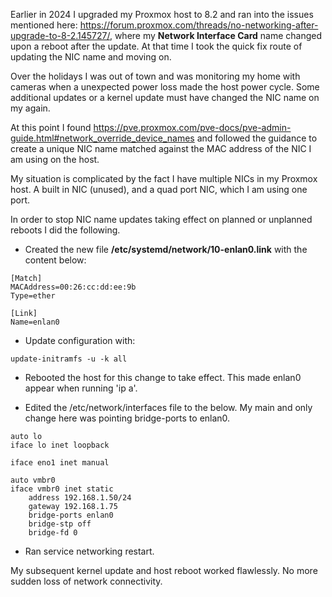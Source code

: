 Earlier in 2024 I upgraded my Proxmox host to 8.2 and ran into the issues mentioned here: <https://forum.proxmox.com/threads/no-networking-after-upgrade-to-8-2.145727/>, where my **Network Interface Card** name changed upon a reboot after the update. At that time I took the quick fix route of updating the NIC name and moving on.

Over the holidays I was out of town and was monitoring my home with cameras when a unexpected power loss made the host power cycle. Some additional updates or a kernel update must have changed the NIC name on my again.

At this point I found <https://pve.proxmox.com/pve-docs/pve-admin-guide.html#network_override_device_names> and followed the guidance to create a unique NIC name matched against the MAC address of the NIC I am using on the host.



My situation is complicated by the fact I have multiple NICs in my Proxmox host. A built in NIC (unused), and a quad port NIC, which I am using one port.

In order to stop NIC name updates taking effect on planned or unplanned reboots I did the following.

* Created the new file **/etc/systemd/network/10-enlan0.link** with the content below:

```shell
[Match]
MACAddress=00:26:cc:dd:ee:9b
Type=ether

[Link]
Name=enlan0
```

* Update configuration with:

```shell
update-initramfs -u -k all
```

* Rebooted the host for this change to take effect. This made enlan0 appear when running 'ip a'.

* Edited the /etc/network/interfaces file to the below. My main and only change here was pointing bridge-ports to enlan0.

```shell
auto lo
iface lo inet loopback

iface eno1 inet manual

auto vmbr0
iface vmbr0 inet static
    address 192.168.1.50/24
    gateway 192.168.1.75
    bridge-ports enlan0
    bridge-stp off
    bridge-fd 0
```

* Ran service networking restart.

My subsequent kernel update and host reboot worked flawlessly. No more sudden loss of network connectivity.
